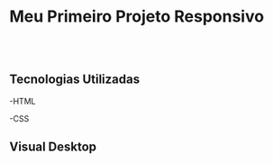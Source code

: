 <h1>Meu Primeiro Projeto Responsivo</h1>
<br><br>
<h2>Tecnologias Utilizadas</h2>
<p>-HTML</p>
<p>-CSS</p>
<h2>Visual Desktop</h2>
<img src=""/>
